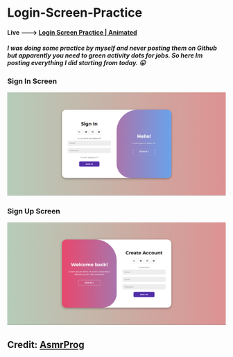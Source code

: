 # Login-Screen-Practice

#### Live ---> [Login Screen Practice | Animated](https://berkcantelseren.github.io/Login-Screen-Practice/)

##### I was doing some practice by myself and never posting them on Github but **apparently you need to green activity dots for jobs**. So here Im posting everything I did starting from today. :stuck_out_tongue:

### Sign In Screen

<img src="sign-in.png">


### Sign Up Screen

<img src="sign-up.png">

## Credit: [AsmrProg](https://www.youtube.com/@AsmrProg) 
